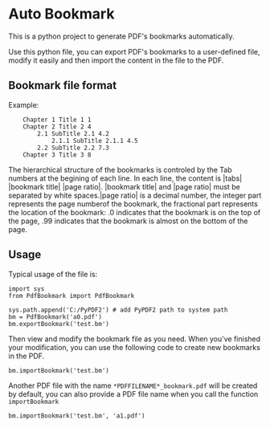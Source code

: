 # Auto Bookmark
This is a python project to generate PDF's bookmarks automatically.

Use this python file, you can export PDF's bookmarks to a user-defined
file, modify it easily and then import the content in the file to the PDF.

## Bookmark file format
Example:

```
	Chapter 1 Title 1 1
	Chapter 2 Title 2 4
		2.1 SubTitle 2.1 4.2
			2.1.1 SubTitle 2.1.1 4.5
		2.2 SubTitle 2.2 7.3
	Chapter 3 Title 3 8
```

The hierarchical structure of the bookmarks is controled by the Tab numbers
at the begining of each line. In each line, the content is
|tabs| |bookmark title| |page ratio|. |bookmark title| and |page ratio|
must be separated by white spaces.|page ratio| is a decimal number,
the integer part represents the page numberof the bookmark, 
the fractional part represents the location of the bookmark:
.0 indicates that the bookmark is on the top of the page, .99 indicates that
the bookmark is almost on the bottom of the page.

## Usage
Typical usage of the file is:
```
import sys
from PdfBookmark import PdfBookmark

sys.path.append('C:/PyPDF2') # add PyPDF2 path to system path
bm = PdfBookmark('a0.pdf')
bm.exportBookmark('test.bm')
```
Then view and modify the bookmark file as you need.
When you've finished your modification, you can use the following code to create new
bookmarks in the PDF.
```
bm.importBookmark('test.bm')
```
Another PDF file with the name `*PDFFILENAME*_bookmark.pdf` will be created by default, 
you can also provide a PDF file name when you call the function `importBookmark`
```
bm.importBookmark('test.bm', 'a1.pdf')
```